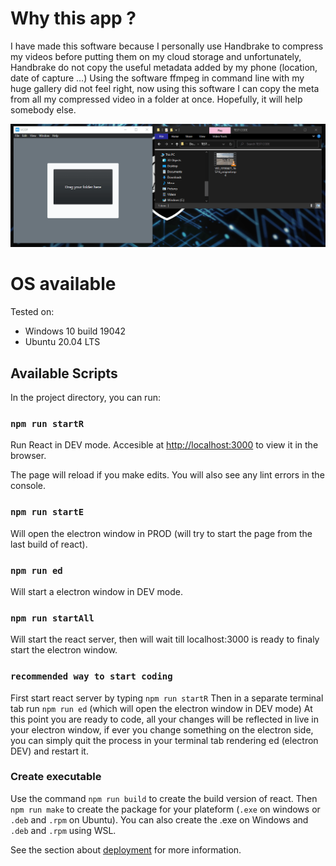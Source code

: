# Why this app ?

I have made this software because I personally use Handbrake to compress my videos before putting them on my cloud storage and unfortunately, Handbrake do not copy the useful metadata added by my phone (location, date of capture …) Using the software ffmpeg in command line with my huge gallery did not feel right, now using this software I can copy the meta from all my compressed video in a folder at once. Hopefully, it will help somebody else.

![alt text](./asset_readme/demo.gif)

# OS available

Tested on:
 - Windows 10 build 19042
 - Ubuntu 20.04 LTS

## Available Scripts

In the project directory, you can run:

### `npm run startR`

Run React in DEV mode.
Accesible at [http://localhost:3000](http://localhost:3000) to view it in the browser.

The page will reload if you make edits.
You will also see any lint errors in the console.

### `npm run startE`

Will open the electron window in PROD (will try to start the page from the last build of react).

### `npm run ed`

Will start a electron window in DEV mode.

### `npm run startAll`

Will start the react server, then will wait till localhost:3000 is ready to finaly start the electron window.

### `recommended way to start coding`

First start react server by typing `npm run startR`
Then in a separate terminal tab run `npm run ed` (which will open the electron window in DEV mode)
At this point you are ready to code, all your changes will be reflected in live in your electron window, if ever you change something on the electron side, you can simply quit the process in your terminal tab rendering ed (electron DEV) and restart it.

### Create executable

Use the command `npm run build` to create the build version of react. Then `npm run make` to create the package for your plateform (`.exe` on windows or `.deb` and `.rpm` on Ubuntu). You can also create the .exe on Windows and `.deb` and `.rpm` using WSL.

See the section about [deployment](https://facebook.github.io/create-react-app/docs/deployment) for more information.